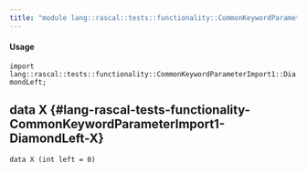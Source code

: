 ```yaml
---
title: "module lang::rascal::tests::functionality::CommonKeywordParameterImport1::DiamondLeft"
---
```


#### Usage

`import lang::rascal::tests::functionality::CommonKeywordParameterImport1::DiamondLeft;`

## data X {#lang-rascal-tests-functionality-CommonKeywordParameterImport1-DiamondLeft-X}

```rascal
data X (int left = 0)
```


